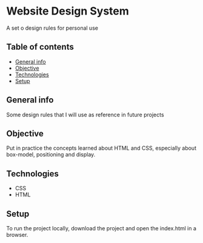 # Website Design System

A set o design rules for personal use

## Table of contents
- [General info](#general-info)
- [Objective](#objective)
- [Technologies](#technologies)
- [Setup](#setup)

## General info

Some design rules that I will use as reference in future projects

## Objective

Put in practice the concepts learned about HTML and CSS, especially about box-model, positioning and display.

## Technologies

- CSS
- HTML

## Setup

To run the project locally, download the project and open the index.html in a browser.

